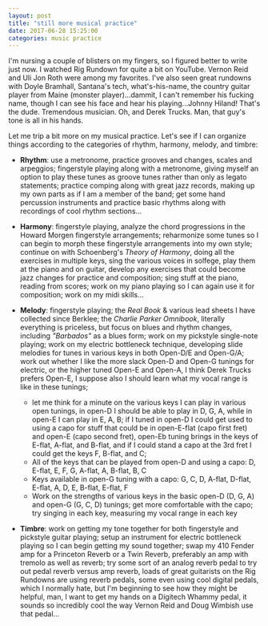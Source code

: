 ```yaml
---
layout: post
title: "still more musical practice"
date: 2017-06-28 15:25:00
categories: music practice
---
```


I'm nursing a couple of blisters on my fingers, so I figured better to write just now. I watched Rig Rundown for quite a bit on YouTube. Vernon Reid and Uli Jon Roth were among my favorites. I've also seen great rundowns with Doyle Bramhall, Santana's tech, what's-his-name, the country guitar player from Maine (monster player)...dammit, I can't remember his fucking name, though I can see his face and hear his playing...Johnny Hiland! That's the dude. Tremendous musician. Oh, and Derek Trucks. Man, that guy's tone is all in his hands.

Let me trip a bit more on my musical practice. Let's see if I can organize things according to the categories of rhythm, harmony, melody, and timbre:

* **Rhythm**: use a metronome, practice grooves and changes, scales and arpeggios; fingerstyle playing along with a metronome, giving myself an option to play these tunes as groove tunes rather than only as legato statements; practice comping along with great jazz records, making up my own parts as if I am a member of the band; get some hand percussion instruments and practice basic rhythms along with recordings of cool rhythm sections...

* **Harmony**: fingerstyle playing, analyze the chord progressions in the Howard Morgen fingerstyle arrangements; reharmonize some tunes so I can begin to morph these fingerstyle arrangements into my own style; continue on with Schoenberg's *Theory of Harmony*, doing all the exercises in multiple keys, sing the various voices in solfege, play them at the piano and on guitar, develop any exercises that could become jazz changes for practice and composition; sing stuff at the piano, reading from scores; work on my piano playing so I can again use it for composition; work on my midi skills...

* **Melody**: fingerstyle playing; the *Real Book* &amp; various lead sheets I have collected since Berklee; the *Charlie Parker Omnibook*, literally everything is priceless, but focus on blues and rhythm changes, including *"Barbados"* as a blues form; work on my pickstyle single-note playing; work on my electric bottleneck technique, developing slide melodies for tunes in various keys in both Open-D/E and Open-G/A; work out whether I like the more slack Open-D and Open-G tunings for electric, or the higher tuned Open-E and Open-A, I think Derek Trucks prefers Open-E, I suppose also I should learn what my vocal range is like in these tunings;
  * let me think for a minute on the various keys I can play in various open tunings, in open-D I should be able to play in D, G, A, while in open-E I can play in E, A, B; if I tuned in open-D I could get used to using a capo for stuff that could be in open-E-flat (capo first fret) and open-E (capo second fret), open-Eb tuning brings in the keys of E-flat, A-flat, and B-flat, and if I could stand a capo at the 3rd fret I could get the keys F, B-flat, and C;
  * All of the keys that can be played from open-D and using a capo: D, E-flat, E, F, G, A-flat, A, B-flat, B, C
  * Keys available in open-G tuning with a capo: G, C, D, A-flat, D-flat, E-flat, A, D, E, B-flat, E-flat, F
  * Work on the strengths of various keys in the basic open-D (D, G, A) and open-G (G, C, D) tunings; get more comfortable with the capo; try singing in each key, measuring my vocal range in each key

* **Timbre**: work on getting my tone together for both fingerstyle and pickstyle guitar playing; setup an instrument for electric bottleneck playing so I can begin getting my sound together; swap my 410 Fender amp for a Princeton Reverb or a Twin Reverb, preferably an amp with tremolo as well as reverb; try some sort of an analog reverb pedal to try out pedal reverb versus amp reverb, loads of great guitarists on the Rig Rundowns are using reverb pedals, some even using cool digital pedals, which I normally hate, but I'm beginning to see how they might be helpful, man, I want to get my hands on a Digitech Whammy pedal, it sounds so incredibly cool the way Vernon Reid and Doug Wimbish use that pedal...
